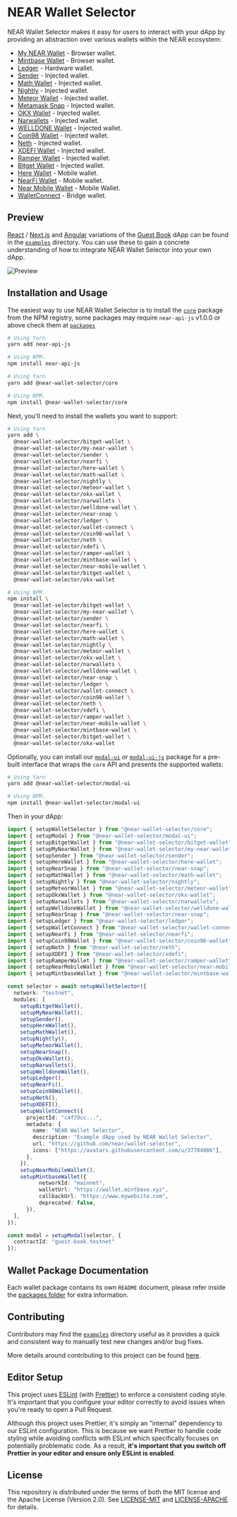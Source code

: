 # NEAR Wallet Selector

NEAR Wallet Selector makes it easy for users to interact with your dApp by providing an abstraction over various wallets within the NEAR ecosystem:

- [My NEAR Wallet](https://www.npmjs.com/package/@near-wallet-selector/my-near-wallet) - Browser wallet.
- [Mintbase Wallet](https://www.npmjs.com/package/@near-wallet-selector/mintbase-wallet) - Browser wallet.
- [Ledger](https://www.npmjs.com/package/@near-wallet-selector/ledger) - Hardware wallet.
- [Sender](https://www.npmjs.com/package/@near-wallet-selector/sender) - Injected wallet.
- [Math Wallet](https://www.npmjs.com/package/@near-wallet-selector/math-wallet) - Injected wallet.
- [Nightly](https://www.npmjs.com/package/@near-wallet-selector/nightly) - Injected wallet.
- [Meteor Wallet](https://www.npmjs.com/package/@near-wallet-selector/meteor-wallet) - Injected wallet.
- [Metamask Snap](https://www.npmjs.com/package/@near-wallet-selector/near-snap) - Injected wallet.
- [OKX Wallet](https://www.npmjs.com/package/@near-wallet-selector/okx-wallet) - Injected wallet.
- [Narwallets](https://www.npmjs.com/package/@near-wallet-selector/narwallets) - Injected wallet.
- [WELLDONE Wallet](https://www.npmjs.com/package/@near-wallet-selector/welldone-wallet) - Injected wallet.
- [Coin98 Wallet](https://www.npmjs.com/package/@near-wallet-selector/coin98-wallet) - Injected wallet.
- [Neth](https://www.npmjs.com/package/@near-wallet-selector/neth) - Injected wallet.
- [XDEFI Wallet](https://www.npmjs.com/package/@near-wallet-selector/xdefi) - Injected wallet.
- [Ramper Wallet](https://www.npmjs.com/package/@near-wallet-selector/ramper-wallet) - Injected wallet.
- [Bitget Wallet](https://www.npmjs.com/package/@near-wallet-selector/bitget-wallet) - Injected wallet.
- [Here Wallet](https://www.npmjs.com/package/@near-wallet-selector/here-wallet) - Mobile wallet.
- [NearFi Wallet](https://www.npmjs.com/package/@near-wallet-selector/nearfi) - Mobile wallet.
- [Near Mobile Wallet](https://www.npmjs.com/package/@near-wallet-selector/near-mobile-wallet) - Mobile Wallet.
- [WalletConnect](https://www.npmjs.com/package/@near-wallet-selector/wallet-connect) - Bridge wallet.

## Preview

[React](https://reactjs.org/) / [Next.js](https://nextjs.org/) and [Angular](https://angular.io/) variations of the [Guest Book](https://github.com/near-examples/guest-book/) dApp can be found in the [`examples`](/examples) directory. You can use these to gain a concrete understanding of how to integrate NEAR Wallet Selector into your own dApp.

![Preview](./images/preview.gif)

## Installation and Usage

The easiest way to use NEAR Wallet Selector is to install the [`core`](https://www.npmjs.com/package/@near-wallet-selector/core) package from the NPM registry, some packages may require `near-api-js` v1.0.0 or above check them at [`packages`](./packages)

```bash
# Using Yarn
yarn add near-api-js

# Using NPM.
npm install near-api-js
```

```bash
# Using Yarn
yarn add @near-wallet-selector/core

# Using NPM.
npm install @near-wallet-selector/core
```

Next, you'll need to install the wallets you want to support:

```bash
# Using Yarn
yarn add \
  @near-wallet-selector/bitget-wallet \
  @near-wallet-selector/my-near-wallet \
  @near-wallet-selector/sender \
  @near-wallet-selector/nearfi \
  @near-wallet-selector/here-wallet \
  @near-wallet-selector/math-wallet \
  @near-wallet-selector/nightly \
  @near-wallet-selector/meteor-wallet \
  @near-wallet-selector/okx-wallet \
  @near-wallet-selector/narwallets \
  @near-wallet-selector/welldone-wallet \
  @near-wallet-selector/near-snap \
  @near-wallet-selector/ledger \
  @near-wallet-selector/wallet-connect \
  @near-wallet-selector/coin98-wallet \
  @near-wallet-selector/neth \
  @near-wallet-selector/xdefi \
  @near-wallet-selector/ramper-wallet \
  @near-wallet-selector/mintbase-wallet \
  @near-wallet-selector/near-mobile-wallet \
  @near-wallet-selector/bitget-wallet \
  @near-wallet-selector/okx-wallet

# Using NPM.
npm install \
  @near-wallet-selector/bitget-wallet \
  @near-wallet-selector/my-near-wallet \
  @near-wallet-selector/sender \
  @near-wallet-selector/nearfi \
  @near-wallet-selector/here-wallet \
  @near-wallet-selector/math-wallet \
  @near-wallet-selector/nightly \
  @near-wallet-selector/meteor-wallet \
  @near-wallet-selector/okx-wallet \
  @near-wallet-selector/narwallets \
  @near-wallet-selector/welldone-wallet \
  @near-wallet-selector/near-snap \
  @near-wallet-selector/ledger \
  @near-wallet-selector/wallet-connect \
  @near-wallet-selector/coin98-wallet \
  @near-wallet-selector/neth \
  @near-wallet-selector/xdefi \
  @near-wallet-selector/ramper-wallet \
  @near-wallet-selector/near-mobile-wallet \
  @near-wallet-selector/mintbase-wallet \
  @near-wallet-selector/bitget-wallet \
  @near-wallet-selector/okx-wallet
```

Optionally, you can install our [`modal-ui`](https://www.npmjs.com/package/@near-wallet-selector/modal-ui) or [`modal-ui-js`](https://www.npmjs.com/package/@near-wallet-selector/modal-ui-js) package for a pre-built interface that wraps the `core` API and presents the supported wallets:

```bash
# Using Yarn
yarn add @near-wallet-selector/modal-ui

# Using NPM.
npm install @near-wallet-selector/modal-ui
```

Then in your dApp:

```ts
import { setupWalletSelector } from "@near-wallet-selector/core";
import { setupModal } from "@near-wallet-selector/modal-ui";
import { setupBitgetWallet } from "@near-wallet-selector/bitget-wallet";
import { setupMyNearWallet } from "@near-wallet-selector/my-near-wallet";
import { setupSender } from "@near-wallet-selector/sender";
import { setupHereWallet } from "@near-wallet-selector/here-wallet";
import { setupNearSnap } from "@near-wallet-selector/near-snap";
import { setupMathWallet } from "@near-wallet-selector/math-wallet";
import { setupNightly } from "@near-wallet-selector/nightly";
import { setupMeteorWallet } from "@near-wallet-selector/meteor-wallet";
import { setupOkxWallet } from "@near-wallet-selector/okx-wallet";
import { setupNarwallets } from "@near-wallet-selector/narwallets";
import { setupWelldoneWallet } from "@near-wallet-selector/welldone-wallet";
import { setupNearSnap } from "@near-wallet-selector/near-snap";
import { setupLedger } from "@near-wallet-selector/ledger";
import { setupWalletConnect } from "@near-wallet-selector/wallet-connect";
import { setupNearFi } from "@near-wallet-selector/nearfi";
import { setupCoin98Wallet } from "@near-wallet-selector/coin98-wallet";
import { setupNeth } from "@near-wallet-selector/neth";
import { setupXDEFI } from "@near-wallet-selector/xdefi";
import { setupRamperWallet } from "@near-wallet-selector/ramper-wallet";
import { setupNearMobileWallet } from "@near-wallet-selector/near-mobile-wallet"; 
import { setupMintbaseWallet } from "@near-wallet-selector/mintbase-wallet"; 

const selector = await setupWalletSelector({
  network: "testnet",
  modules: [
    setupBitgetWallet(),
    setupMyNearWallet(),
    setupSender(),
    setupHereWallet(),
    setupMathWallet(),
    setupNightly(),
    setupMeteorWallet(),
    setupNearSnap(),
    setupOkxWallet(),
    setupNarwallets(),
    setupWelldoneWallet(),
    setupLedger(),
    setupNearFi(),
    setupCoin98Wallet(),
    setupNeth(),
    setupXDEFI(),
    setupWalletConnect({
      projectId: "c4f79cc...",
      metadata: {
        name: "NEAR Wallet Selector",
        description: "Example dApp used by NEAR Wallet Selector",
        url: "https://github.com/near/wallet-selector",
        icons: ["https://avatars.githubusercontent.com/u/37784886"],
      },
    }),
    setupNearMobileWallet(),
    setupMintbaseWallet({
          networkId: "mainnet",
          walletUrl: "https://wallet.mintbase.xyz",
          callbackUrl: "https://www.mywebsite.com",
          deprecated: false,
      }),
  ],
});

const modal = setupModal(selector, {
  contractId: "guest-book.testnet"
});
```

## Wallet Package Documentation

Each wallet package contains its own `README` document, please refer inside the [packages folder](https://github.com/near/wallet-selector/tree/main/packages) for extra information.

## Contributing

Contributors may find the [`examples`](./examples) directory useful as it provides a quick and consistent way to manually test new changes and/or bug fixes.

More details around contributing to this project can be found [here](./CONTRIBUTING.md).

## Editor Setup

This project uses [ESLint](https://eslint.org/) (with [Prettier](https://prettier.io/)) to enforce a consistent coding style. It's important that you configure your editor correctly to avoid issues when you're ready to open a Pull Request.

Although this project uses Prettier, it's simply an "internal" dependency to our ESLint configuration. This is because we want Prettier to handle code styling while avoiding conflicts with ESLint which specifically focuses on potentially problematic code. As a result, **it's important that you switch off Prettier in your editor and ensure only ESLint is enabled**.

## License

This repository is distributed under the terms of both the MIT license and the Apache License (Version 2.0). See [LICENSE-MIT](LICENSE-MIT) and [LICENSE-APACHE](LICENSE-APACHE) for details.
